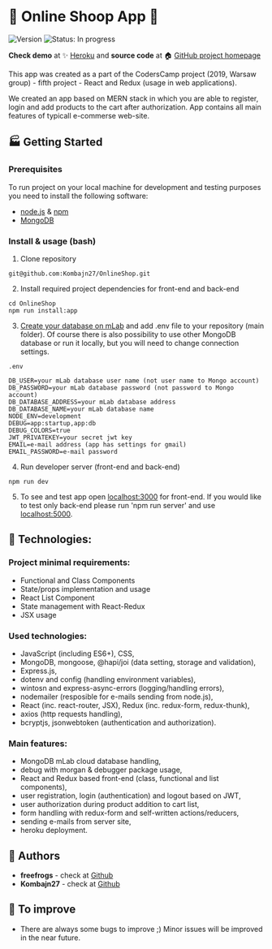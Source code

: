 # :construction: Online Shoop App :construction:
![Version](https://img.shields.io/badge/version-1.0.0-blue.svg?cacheSeconds=2592000)
![Status: In progress](https://img.shields.io/badge/status-in%20progress-blueViolet)

**Check demo** at :sparkles: [Heroku](https://thinktree-e-shop.herokuapp.com/) and **source code** at :house: [GitHub project homepage](https://github.com/Kombajn27/OnlineShop)

This app was created as a part of the CodersCamp project (2019, Warsaw group) - fifth project - React and Redux (usage in web applications).

We created an app based on MERN stack in which you are able to register, login and add products to the cart after authorization. App contains all main features of typicall e-commerse web-site. 

## :factory: Getting Started
### Prerequisites
To run project on your local machine for development and testing purposes you need to install the following software:
* [node.js](https://nodejs.org/en/) & [npm](https://www.npmjs.com/get-npm)
* [MongoDB](https://www.mongodb.com/what-is-mongodb)

### Install & usage (bash)
1. Clone repository 
```
git@github.com:Kombajn27/OnlineShop.git
```
2. Install required project dependencies for front-end and back-end
```
cd OnlineShop
npm run install:app
```
3. [Create your database on mLab](https://mlab.com/) and add .env file to your repository (main folder). Of course there is also possibility to use other MongoDB database or run it locally, but you will need to change connection settings.  
```
.env
```
```
DB_USER=your mLab database user name (not user name to Mongo account)
DB_PASSWORD=your mLab database password (not password to Mongo account)
DB_DATABASE_ADDRESS=your mLab database address
DB_DATABASE_NAME=your mLab database name
NODE_ENV=development
DEBUG=app:startup,app:db
DEBUG_COLORS=true
JWT_PRIVATEKEY=your secret jwt key
EMAIL=e-mail address (app has settings for gmail)
EMAIL_PASSWORD=e-mail password
```

4. Run developer server (front-end and back-end)
```
npm run dev
```
5. To see and test app open [localhost:3000](http://localhost:3000) for front-end. If you would like to test only back-end please run 'npm run server' and use [localhost:5000](http://localhost:5000).

## :rocket: Technologies:
### Project minimal requirements:
* Functional and Class Components
* State/props implementation and usage
* React List Component
* State management with React-Redux
* JSX usage

### Used technologies:
* JavaScript (including ES6+), CSS,
* MongoDB, mongoose, @hapi/joi (data setting, storage and validation),
* Express.js, 
* dotenv and config (handling environment variables),
* wintosn and express-async-errors (logging/handling errors),
* nodemailer (resposible for e-mails sending from node.js),
* React (inc. react-router, JSX), Redux (inc. redux-form, redux-thunk),
* axios (http requests handling),
* bcryptjs, jsonwebtoken (authentication and authorization).

### Main features:
* MongoDB mLab cloud database handling,
* debug with morgan & debugger package usage,
* React and Redux based front-end (class, functional and list components),
* user registration, login (authentication) and logout based on JWT, 
* user authorization during product addition to cart list, 
* form handling with redux-form and self-written actions/reducers,
* sending e-mails from server site, 
* heroku deployment.

## :busts_in_silhouette: Authors
* **freefrogs** - check at [Github](https://github.com/freefrogs)
* **Kombajn27** - check at [Github](https://github.com/Kombajn27)

## :notebook: To improve
* There are always some bugs to improve ;) Minor issues will be improved in the near future. 
